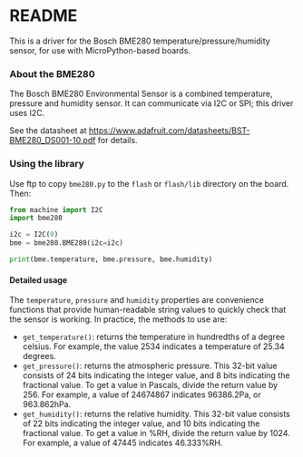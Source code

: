 # README #

This is a driver for the Bosch BME280 temperature/pressure/humidity sensor, for use with MicroPython-based boards.

### About the BME280 ###

The Bosch BME280 Environmental Sensor is a combined temperature, pressure and humidity sensor. It can communicate via I2C or SPI; this driver uses I2C.

See the datasheet at https://www.adafruit.com/datasheets/BST-BME280_DS001-10.pdf for details.

### Using the library ###

Use ftp to copy `bme280.py` to the `flash` or `flash/lib` directory on the board. Then:

``` python
from machine import I2C
import bme280

i2c = I2C(0)
bme = bme280.BME280(i2c=i2c)

print(bme.temperature, bme.pressure, bme.humidity)
```

#### Detailed usage ####

The `temperature`, `pressure` and `humidity` properties are convenience functions that provide human-readable string values to quickly check that the sensor is working. In practice, the methods to use are:

* `get_temperature()`: returns the temperature in hundredths of a degree celsius. For example, the value 2534  indicates a temperature of 25.34 degrees.
* `get_pressure()`: returns the atmospheric pressure. This 32-bit value consists of 24 bits indicating the integer value, and 8 bits indicating the fractional value. To get a value in Pascals, divide the return value by 256. For example, a value of 24674867 indicates 96386.2Pa, or 963.862hPa.
* `get_humidity()`: returns the relative humidity. This 32-bit value consists of 22 bits indicating the integer value, and 10 bits indicating the fractional value. To get a value in %RH, divide the return value by 1024. For example, a value of 47445 indicates 46.333%RH.